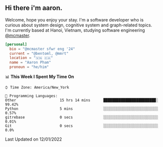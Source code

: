 <h2><b>Hi there i'm aaron. </b></h2>

Welcome, hope you enjoy your stay. I'm a software developer who is curious about system design, cognitive system and graph-related topics. I'm currently based at Hanoi, Vietnam, studying software engineering [@mcmaster](https://www.mcmaster.ca/).

```toml
[personal]
  bio = "@mcmaster sfwr eng '24"
  current = "@bentoml, @mmrt"
  location = "🇻🇳 🇨🇦"
  name = "Aaron Pham"
  pronoun = "he/him"
```
<!--<img src="https://github-readme-stats.vercel.app/api?username=aarnphm&show_icons=true&count_private=true&theme=dark" height="170"/>-->
<!--<img src="https://github-readme-stats.vercel.app/api/top-langs/?username=aarnphm&layout=compact&hide=css&theme=dark" height="170" />-->

<!--START_SECTION:waka-->
📊 **This Week I Spent My Time On** 

```text
⌚︎ Time Zone: America/New_York

💬 Programming Languages: 
Other                    15 hrs 14 mins      ████████████████████████░   99.42% 
Python                   5 mins              ░░░░░░░░░░░░░░░░░░░░░░░░░   0.57% 
gitrebase                0 secs              ░░░░░░░░░░░░░░░░░░░░░░░░░   0.01% 
Git                      0 secs              ░░░░░░░░░░░░░░░░░░░░░░░░░   0.0%

```


 Last Updated on 12/01/2022
<!--END_SECTION:waka-->
